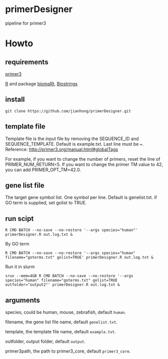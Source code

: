 # primerDesigner
pipeline for primer3

# Howto

## requirements

 [primer3](http://primer3.org/manual.html#installLinux)
 
 [R](https://www.r-project.org/) and package [biomaRt](https://bioconductor.org/packages/release/bioc/html/biomaRt.html), [Biostrings](https://bioconductor.org/packages/release/bioc/html/Biostrings.html)

## install

```
git clone https://github.com/jianhong/primerDesigner.git
```

## template file

Template file is the input file by removing the SEQUENCE_ID and SEQUENCE_TEMPLATE. Default is example.txt.
Last line must be `=`. Reference: http://primer3.org/manual.html#globalTags

For example, if you want to change the number of primers, reset the line of PRIMER_NUM_RETURN=5.
If you want to change the primer TM value to 42, you can add PRIMER_OPT_TM=42.0.

## gene list file

The target gene symbol list. One symbol per line. Default is genelist.txt.
if GO term is supplied, set golist to TRUE.

## run scipt

```
R CMD BATCH --no-save --no-restore '--args species="human"' primerDesigner.R out.log.txt &
```

By GO term
```
R CMD BATCH --no-save --no-restore '--args species="human" filename="goterms.txt" golist=TRUE' primerDesigner.R out.log.txt &
```

Run it in slurm
```
srun --mem=4GB R CMD BATCH --no-save --no-restore '--args species="human" filename="goterms.txt" golist=TRUE outfolder="output2"' primerDesigner.R out.log.txt &
```

## arguments

species, could be human, mouse, zebrafish, default `human`.

filename, the gene list file name, default `genelist.txt`.

template, the template file name, default `example.txt`.

outfolder, output folder, default `output`.

primer3path, the path to primer3_core, default `primer3_core`.
